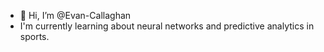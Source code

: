 - 👋 Hi, I’m @Evan-Callaghan 
- I'm currently learning about neural networks and predictive analytics in sports.
